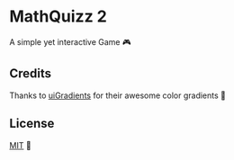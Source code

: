 # MathQuizz 2
A simple yet interactive Game 🎮

## Credits
Thanks to [uiGradients](https://uigradients.com/#NeonLife) for their awesome color gradients 🎨

## License
[MIT](https://choosealicense.com/licenses/mit/) 📜
